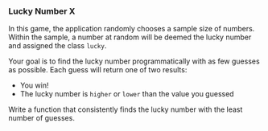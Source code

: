 ### Lucky Number X

In this game, the application randomly chooses a sample size of numbers. Within the sample, a number at random will be deemed the lucky number and assigned the class ```lucky```.

Your goal is to find the lucky number programmatically with as few guesses as possible. Each guess will return one of two results: 

- You win!
- The lucky number is ```higher``` or ```lower``` than the value you guessed

Write a function that consistently finds the lucky number with the least number of guesses.